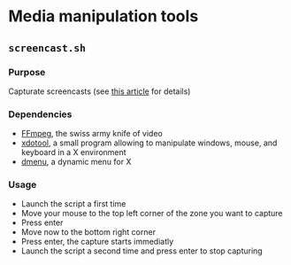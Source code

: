 # Media manipulation tools

## `screencast.sh`

### Purpose

Capturate screencasts (see [this article](https://dev.to/courtjus/capturing-a-screencast-the-command-line-nerd-style-41g8) for details)

### Dependencies


* [FFmpeg](https://www.ffmpeg.org/), the swiss army knife of video
* [xdotool](https://www.semicomplete.com/projects/xdotool/), a small program allowing to manipulate windows, mouse, and keyboard in a X environment
* [dmenu](https://tools.suckless.org/dmenu/), a dynamic menu for X

### Usage

* Launch the script a first time
* Move your mouse to the top left corner of the zone you want to capture
* Press enter
* Move now to the bottom right corner
* Press enter, the capture starts immediatly
* Launch the script a second time and press enter to stop capturing
